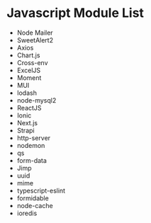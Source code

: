 # Javascript Module List
- Node Mailer
- SweetAlert2
- Axios
- Chart.js
- Cross-env
- ExcelJS
- Moment
- MUI
- lodash
- node-mysql2
- ReactJS
- Ionic
- Next.js
- Strapi
- http-server
- nodemon
- qs
- form-data
- Jimp
- uuid
- mime
- typescript-eslint
- formidable
- node-cache
- ioredis
